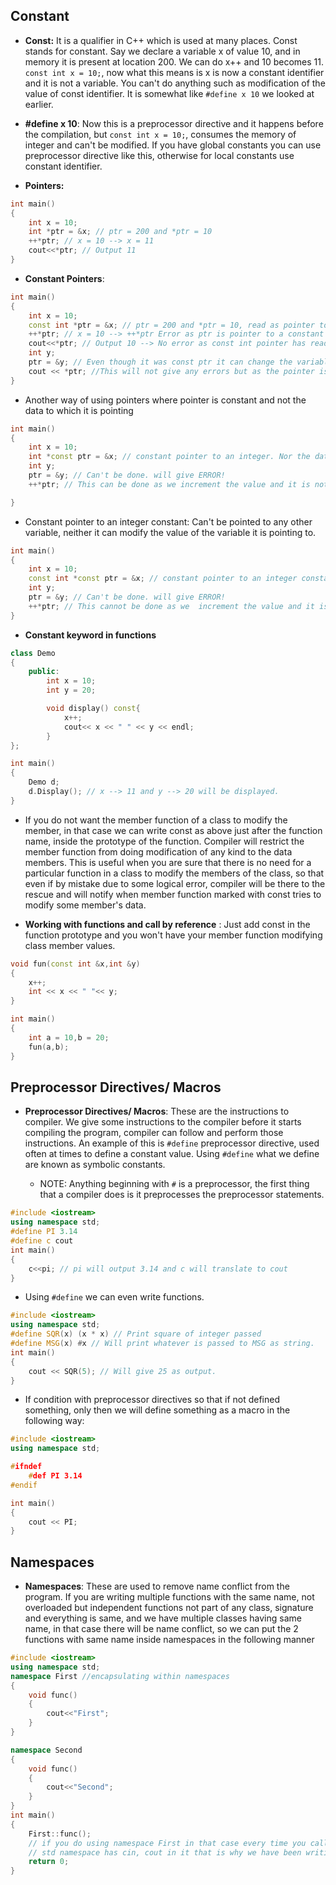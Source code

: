 ## Constant

- **Const:** It is a qualifier in C++ which is used at many places. Const stands for constant. Say we declare a variable x of value 10, and in memory it is present at location 200. We can do x++ and 10 becomes 11. `const int x = 10;`, now what this means is x is now a constant identifier and it is not a variable. You can't do anything such as modification of the value of const identifier. It is somewhat like `#define x 10` we looked at earlier.

- **#define x 10**: Now this is a preprocessor directive and it happens before the compilation, but `const int x = 10;`, consumes the memory of integer and can't be modified. If you have global constants you can use preprocessor directive like this, otherwise for local constants use constant identifier.

- **Pointers:**

```cpp
int main()
{
    int x = 10;
    int *ptr = &x; // ptr = 200 and *ptr = 10
    ++*ptr; // x = 10 --> x = 11
    cout<<*ptr; // Output 11
}
```

- **Constant Pointers**:

```cpp
int main()
{
    int x = 10;
    const int *ptr = &x; // ptr = 200 and *ptr = 10, read as pointer to an integer constant
    ++*ptr; // x = 10 --> ++*ptr Error as ptr is pointer to a constant
    cout<<*ptr; // Output 10 --> No error as const int pointer has read only access to x
    int y;
    ptr = &y; // Even though it was const ptr it can change the variable to which it is pointing to.
    cout << *ptr; //This will not give any errors but as the pointer is const int type it can't be used to do ++*ptr;
}
```

- Another way of using pointers where pointer is constant and not the data to which it is pointing

```cpp
int main()
{
    int x = 10;
    int *const ptr = &x; // constant pointer to an integer. Nor the data nor the int is constant here but ptr is constant here. ptr can't be modified to point to some other address than the one it is assigned to.
    int y;
    ptr = &y; // Can't be done. will give ERROR!
    ++*ptr; // This can be done as we increment the value and it is not constant in this case.

}
```

- Constant pointer to an integer constant: Can't be pointed to any other variable, neither it can modify the value of the variable it is pointing to.

```cpp
int main()
{
    int x = 10;
    const int *const ptr = &x; // constant pointer to an integer constant. Nor the data nor the int is constant here but ptr is constant here. ptr can't be modified to point to some other address than the one it is assigned to.
    int y;
    ptr = &y; // Can't be done. will give ERROR!
    ++*ptr; // This cannot be done as we  increment the value and it is not constant in this case.
}
```

- **Constant keyword in functions**

```cpp
class Demo
{
    public:
        int x = 10;
        int y = 20;

        void display() const{
            x++;
            cout<< x << " " << y << endl;
        }
};

int main()
{
    Demo d;
    d.Display(); // x --> 11 and y --> 20 will be displayed.
}
```

- If you do not want the member function of a class to modify the member, in that case we can write const as above just after the function name, inside the prototype of the function. Compiler will restrict the member function from doing modification of any kind to the data members. This is useful when you are sure that there is no need for a particular function in a class to modify the members of the class, so that even if by mistake due to some logical error, compiler will be there to the rescue and will notify when member function marked with const tries to modify some member's data.

- **Working with functions and call by reference** : Just add const in the function prototype and you won't have your member function modifying class member values.

```cpp
void fun(const int &x,int &y)
{
    x++;
    int << x << " "<< y;
}

int main()
{
    int a = 10,b = 20;
    fun(a,b);
}
```

## Preprocessor Directives/ Macros

- **Preprocessor Directives/ Macros**: These are the instructions to compiler. We give some instructions to the compiler before it starts compiling the program, compiler can follow and perform those instructions. An example of this is `#define` preprocessor directive, used often at times to define a constant value. Using `#define` what we define are known as symbolic constants.

  - NOTE: Anything beginning with `#` is a preprocessor, the first thing that a compiler does is it preprocesses the preprocessor statements.

```cpp
#include <iostream>
using namespace std;
#define PI 3.14
#define c cout
int main()
{
    c<<pi; // pi will output 3.14 and c will translate to cout
}
```

- Using `#define` we can even write functions.

```cpp
#include <iostream>
using namespace std;
#define SQR(x) (x * x) // Print square of integer passed
#define MSG(x) #x // Will print whatever is passed to MSG as string.
int main()
{
    cout << SQR(5); // Will give 25 as output.
}
```

- If condition with preprocessor directives so that if not defined something, only then we will define something as a macro in the following way:

```cpp
#include <iostream>
using namespace std;

#ifndef
    #def PI 3.14
#endif

int main()
{
    cout << PI;
}
```

## Namespaces

- **Namespaces**: These are used to remove name conflict from the program. If you are writing multiple functions with the same name, not overloaded but independent functions not part of any class, signature and everything is same, and we have multiple classes having same name, in that case there will be name conflict, so we can put the 2 functions with same name inside namespaces in the following manner

```cpp
#include <iostream>
using namespace std;
namespace First //encapsulating within namespaces
{
    void func()
    {
        cout<<"First";
    }
}

namespace Second
{
    void func()
    {
        cout<<"Second";
    }
}
int main()
{
    First::func();
    // if you do using namespace First in that case every time you call func() First::func() would be called by default and you can do Second::func() where ever you want Second
    // std namespace has cin, cout in it that is why we have been writing using namespace std.
    return 0;
}
```
